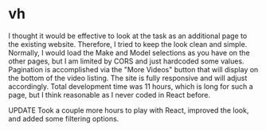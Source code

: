 # vh
I thought it would be effective to look at the task as an additional page to the existing website. Therefore, I tried to keep the look clean and simple. Normally, I would load the Make and Model selections as you have on the other pages, but I am limited by CORS and just hardcoded some values. Pagination is accomplished via the "More Videos" button that will display on the bottom of the video listing. The site is fully responsive and will adjust accordingly. Total development time was 11 hours, which is long for such a page, but I think reasonable as I never coded in React before.

UPDATE
Took a couple more hours to play with React, improved the look, and added some filtering options.
